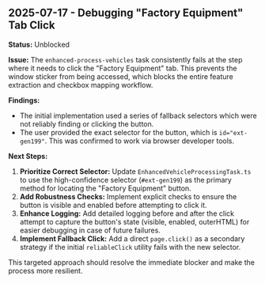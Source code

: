 
## 2025-07-17 - Debugging "Factory Equipment" Tab Click

**Status:** Unblocked

**Issue:**
The `enhanced-process-vehicles` task consistently fails at the step where it needs to click the "Factory Equipment" tab. This prevents the window sticker from being accessed, which blocks the entire feature extraction and checkbox mapping workflow.

**Findings:**
- The initial implementation used a series of fallback selectors which were not reliably finding or clicking the button.
- The user provided the exact selector for the button, which is `id="ext-gen199"`. This was confirmed to work via browser developer tools.

**Next Steps:**
1.  **Prioritize Correct Selector:** Update `EnhancedVehicleProcessingTask.ts` to use the high-confidence selector (`#ext-gen199`) as the primary method for locating the "Factory Equipment" button.
2.  **Add Robustness Checks:** Implement explicit checks to ensure the button is visible and enabled before attempting to click it.
3.  **Enhance Logging:** Add detailed logging before and after the click attempt to capture the button's state (visible, enabled, outerHTML) for easier debugging in case of future failures.
4.  **Implement Fallback Click:** Add a direct `page.click()` as a secondary strategy if the initial `reliableClick` utility fails with the new selector.

This targeted approach should resolve the immediate blocker and make the process more resilient.
